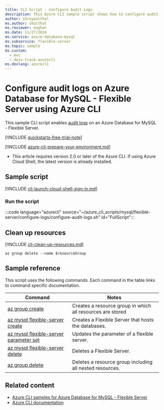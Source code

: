 ```yaml
---
title: CLI Script - Configure Audit Logs
description: This Azure CLI sample script shows how to configure audit logs on Azure Database for MySQL - Flexible Server.
author: shreyaaithal
ms.author: shaithal
ms.reviewer: maghan
ms.date: 11/27/2024
ms.service: azure-database-mysql
ms.subservice: flexible-server
ms.topic: sample
ms.custom:
  - mvc
  - devx-track-azurecli
ms.devlang: azurecli
---
```


# Configure audit logs on Azure Database for MySQL - Flexible Server using Azure CLI



This sample CLI script enables [audit logs](../concepts-audit-logs.md) on an Azure Database for MySQL - Flexible Server.

[!INCLUDE [quickstarts-free-trial-note](../../includes/flexible-server-free-trial-note.md)]

[!INCLUDE [azure-cli-prepare-your-environment.md](~/reusable-content/azure-cli/azure-cli-prepare-your-environment.md)]

- This article requires version 2.0 or later of the Azure CLI. If using Azure Cloud Shell, the latest version is already installed.

## Sample script

[!INCLUDE [cli-launch-cloud-shell-sign-in.md](~/reusable-content/ce-skilling/azure/includes/cli-launch-cloud-shell-sign-in.md)]

### Run the script

:::code language="azurecli" source="~/azure_cli_scripts/mysql/flexible-server/configure-logs/configure-audit-logs.sh" id="FullScript":::

## Clean up resources

[!INCLUDE [cli-clean-up-resources.md](~/reusable-content/ce-skilling/azure/includes/cli-clean-up-resources.md)]

```azurecli
az group delete --name $resourceGroup
```

## Sample reference

This script uses the following commands. Each command in the table links to command specific documentation.

| **Command** | **Notes** |
| --- | --- |
| [az group create](/cli/azure/group#az-group-create) | Creates a resource group in which all resources are stored |
| [az mysql flexible-server create](/cli/azure/mysql/flexible-server#az-mysql-flexible-server-create) | Creates a Flexible Server that hosts the databases. |
| [az mysql flexible-server parameter set](/cli/azure/mysql/flexible-server/parameter#az-mysql-flexible-server-parameter-set) | Updates the parameter of a flexible server. |
| [az mysql flexible-server delete](/cli/azure/mysql/flexible-server#az-mysql-flexible-server-delete) | Deletes a Flexible Server. |
| [az group delete](/cli/azure/group#az-group-delete) | Deletes a resource group including all nested resources. |

## Related content

- [Azure CLI samples for Azure Database for MySQL - Flexible Server](../sample-scripts-azure-cli.md)
- [Azure CLI documentation](/cli/azure)
